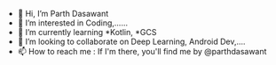 - 👋 Hi, I’m Parth Dasawant
- 👀 I’m interested in Coding,......
- 🌱 I’m currently learning *Kotlin, *GCS
- 💞️ I’m looking to collaborate on Deep Learning, Android Dev,....
- 📫 How to reach me : If I'm there, you'll find me by @parthdasawant 

<!---
parthdasawant/parthdasawant is a ✨ special ✨ repository because its `README.md` (this file) appears on your GitHub profile.
You can click the Preview link to take a look at your changes.
--->
